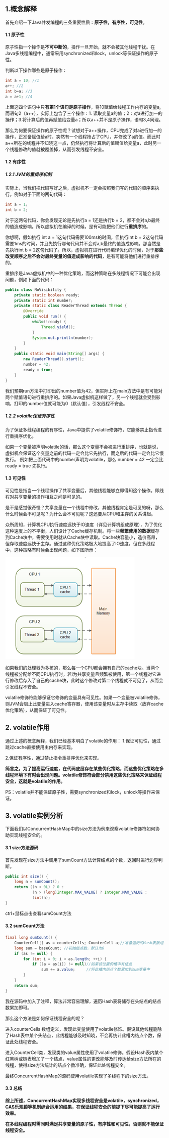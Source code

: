 ## 1.概念解释

首先介绍一下Java并发编程的三条重要性质：**原子性，有序性，可见性**。

#### 1.1 原子性

原子性指一个操作是**不可中断的**，操作一旦开始，就不会被其他线程干扰。在Java多线程编程中，通常采用synchronized和lock，unlock等保证操作的原子性。

判断以下操作哪些是原子操作：

```java
int a = 10; //1
a++; //2
int b=a; //3
a = a+1; //4
```

上面这四个语句中只**有第1个语句是原子操作**，将10赋值给线程工作内存的变量a,而语句2（a++），实际上包含了三个操作：1. 读取变量a的值；2：对a进行加一的操作；3.将计算后的值再赋值给变量a；所以a++并不是原子操作，语句3,4同理。

那么为何要保证操作的原子性呢？试想对于a++操作，CPU完成了对a进行加一的操作，正准备赋值给a时，突然有一个线程抢占了CPU，并修改了a的值。而此时a++所在的线程并不知晓这一点，仍然执行将计算后的值赋值给变量a，此时另一个线程修改的值就被覆盖掉，从而引发线程不安全。

#### 1.2 有序性

##### 1.2.1 JVM的重排序机制

实际上，当我们把代码写好之后，虚拟机不一定会按照我们写的代码的顺序来执行。例如对于下面的两句代码：

```java
int a = 1;
int b = 2;
```

对于这两句代码，你会发现无论是先执行a = 1还是执行b = 2，都不会对a,b最终的值造成影响。所以虚拟机在编译的时候，是有可能把他们进行**重排序**的。

你想啊，假如执行 int a = 1这句代码需要100ms的时间，但执行int b = 2这句代码需要1ms的时间，并且先执行哪句代码并不会对a,b最终的值造成影响。那当然是先执行int b = 2这句代码了。所以，虚拟机在进行代码编译优化的时候，对于**那些改变顺序之后不会对最终变量的值造成影响的代码**，是有可能将他们进行重排序的。

重排序是Java虚拟机中的一种优化策略，而这种策略在多线程情况下可能会出现问题，例如下面的代码：

```java
public class NoVisibility {
    private static boolean ready;
    private static int number;
    private static class ReaderThread extends Thread {
        @Override
        public void run() {
            while(!ready) {
                Thread.yield();
            }
            System.out.println(number);
        }
    }
    public static void main(String[] args) {
        new ReaderThread().start();
        number = 42;
        ready = true;
    }
}
```

我们预期run方法中打印出的number值为42，但实际上在main方法中是有可能对两个赋值语句进行重排序的。如果Java虚拟机这样做了，另一个线程就会受到影响，打印的number值就可能为0（默认值），引发线程不安全。

##### 1.2.2 volatile保证有序性

为了保证多线程编程的有序性，Java中提供了volatile修饰符，它能够禁止指令进行重排序优化。

如果一个变量被声明volatile的话，那么这个变量不会被进行重排序，也就是说，虚拟机会保证这个变量之前的代码一定会比它先执行，而之后的代码一定会比它慢执行。
例如把上面代码中的number声明为volatile，那么  number = 42  一定会比  ready = true  先执行。

#### 1.3 可见性

可见性是指当一个线程操作了共享变量后，其他线程能够立即得知这个操作。即线程对共享变量的操作相互之间是可见的。

是不是感觉很奇怪？共享变量在一个线程中修改，其他线程肯定是可见的呀，那么什么时候会不可见呢？为什么会不可见呢？这还要从CPU和主存的关系讲起。

众所周知，计算机CPU执行速度远快于IO速度（详见计算机组成原理），为了优化这种速度上的不平衡，人们设计了Cache缓存机制。将一些**频繁使用的数据**缓存到Cache块中，需要使用时就从Cache块中读取。Cache块容量小，造价高昂，但存取速度远快于主存。通过这种优化策略极大地提高了IO速度，但在多线程中，这种策略有时候会出现问题，如下图所示：

![](volatile.assets/cache.png)

如果我们的处理器为多核的，那么每一个CPU都会拥有自己的cache块。当两个线程被分配给不同CPU执行时，若i为共享变量且频繁被使用，第一个线程对它进行修改后存入了自己的cache块，此时这个修改对第二个线程就不可见了，从而会引发线程不安全。

volatile修饰符能够保证它修饰的变量具有可见性。如果一个变量被volatile修饰，则JVM会阻止此变量进入cache寄存器，使用该变量时从主存中读取（放弃cache优化策略），从而保证了可见性。

## 2. volatile作用

通过上述的概念解释，我们已经基本明白了volatile的作用：
1.保证可见性，通过跳过cache直接使用主内存来实现。

2.保证有序性，通过禁止指令重排序优化来实现。

**简言之，为了提高运行速度，在代码底层存在某些优化策略，而这些优化策略在多线程环境下有时会出现问题。volatile修饰符会部分禁用这些优化策略来保证线程安全，这就是volatile的作用。**

PS：volatile并不能保证原子性，需要synchronized和lock，unlock等操作来保证。

## 3. volatile实例分析

下面我们以ConcurrentHashMap中的size方法为例来观察volatile修饰符如何协助实现线程安全的。

#### 3.1 size方法源码

首先发现在size方法中调用了sumCount方法计算结点的个数，返回时进行边界判断。

```java
public int size() {
    long n = sumCount();
    return ((n < 0L) ? 0 :
            (n > (long)Integer.MAX_VALUE) ? Integer.MAX_VALUE :
            (int)n);
}
```

ctrl+鼠标点击查看sumCount方法

#### 3.2 sumCount方法

```java
final long sumCount() {
    CounterCell[] as = counterCells; CounterCell a;//准备遍历的Hash表数组与迭代变量，已赋值
    long sum = baseCount; //初始结点数，默认为0
    if (as != null) {
        for (int i = 0; i < as.length; ++i) {
            if ((a = as[i]) != null)//如果该位置的槽中有结点
                sum += a.value;     //将此槽内结点个数累加到sum变量中
        }
    }
    return sum;
}
```

我在源码中加入了注释，算法非常容易理解，遍历Hash表将储存在头结点的结点数累加即可。

那么这个方法是如何保证线程安全的呢？

进入counterCells 数组定义，发现此变量使用了volatile修饰。假设其他线程删除了Hash表中某个头结点，此线程能够及时知晓，不会再统计此槽内结点个数，保证此处线程安全。

进入CounterCell类，发现类的value属性使用了volatile修饰。假设Hash表内某个红黑树或链表增加了一个结点，value属性的更改能够及时传达给size方法所在的线程，使得size方法统计的结点个数准确，保证此处线程安全。

最终ConcurrentHashMap的源码使用volatile实现了多线程下的size方法。

#### 3.3 总结

**综上所述，ConcurrentHashMap实现多线程安全是volatile，synchronized，CAS乐观锁等机制综合运用的结果，在保证线程安全的前提下尽可能提高了运行效率。**

**在多线程编程时需同时满足共享变量的原子性，有序性和可见性，否则就不能保证线程安全。**